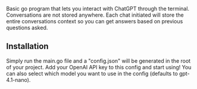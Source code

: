 Basic go program that lets you interact with ChatGPT through the terminal. Conversations are not stored anywhere. Each chat initiated will store the entire conversations context so you can get answers based on previous questions asked.
## Installation

Simply run the main.go file and a "config.json" will be generated in the root of your project. Add your OpenAI API key to this config and start using! You can also select which model you want to use in the config (defaults to gpt-4.1-nano).




    
